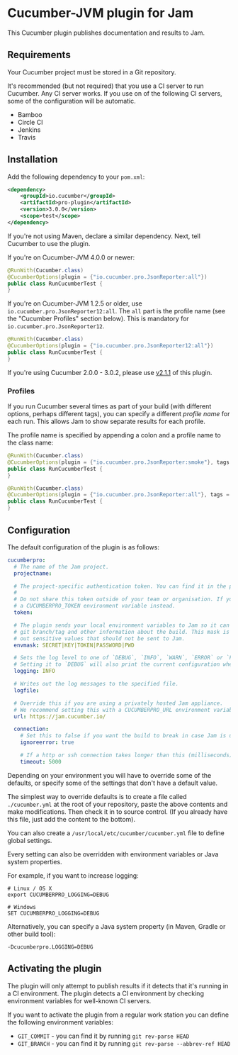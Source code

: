 # Cucumber-JVM plugin for Jam

This Cucumber plugin publishes documentation and results to Jam.

## Requirements

Your Cucumber project must be stored in a Git repository.

It's recommended (but not required) that you use a CI server to run Cucumber.
Any CI server works. If you use on of the following CI servers, some of the configuration
will be automatic.

* Bamboo
* Circle CI
* Jenkins
* Travis

## Installation

Add the following dependency to your `pom.xml`:

```xml
<dependency>
    <groupId>io.cucumber</groupId>
    <artifactId>pro-plugin</artifactId>
    <version>3.0.0</version>
    <scope>test</scope>
</dependency>
```

If you're not using Maven, declare a similar dependency. Next, tell Cucumber to use the plugin. 

If you're on Cucumber-JVM 4.0.0 or newer:

```java
@RunWith(Cucumber.class)
@CucumberOptions(plugin = {"io.cucumber.pro.JsonReporter:all"})
public class RunCucumberTest {
}
```

If you're on Cucumber-JVM 1.2.5 or older, use `io.cucumber.pro.JsonReporter12:all`.
The `all` part is the profile name (see the "Cucumber Profiles" section below). This is mandatory for `io.cucumber.pro.JsonReporter12`.

```java
@RunWith(Cucumber.class)
@CucumberOptions(plugin = {"io.cucumber.pro.JsonReporter12:all"})
public class RunCucumberTest {
}
```

If you're using Cucumber 2.0.0 - 3.0.2, please use [v2.1.1](https://jam.cucumber.io/projects/cucumber-pro-plugin-jvm/documents/tag/v2.1.1) of this plugin.

### Profiles

If you run Cucumber several times as part of your build (with different options, perhaps different tags), you can
specify a different *profile name* for each run. This allows Jam to show separate results for each profile.

The profile name is specified by appending a colon and a profile name to the class name:

```java
@RunWith(Cucumber.class)
@CucumberOptions(plugin = {"io.cucumber.pro.JsonReporter:smoke"}, tags = "@ui and @smoke")
public class RunCucumberTest {
}
```

```java
@RunWith(Cucumber.class)
@CucumberOptions(plugin = {"io.cucumber.pro.JsonReporter:all"}, tags = "not @ui and not @smoke")
public class RunCucumberTest {
}
```

## Configuration

The default configuration of the plugin is as follows:

```yaml
cucumberpro:
  # The name of the Jam project.
  projectname:

  # The project-specific authentication token. You can find it in the project settings (press `?` to display it).
  #
  # Do not share this token outside of your team or organisation. If you need to keep it out of source control, use
  # a CUCUMBERPRO_TOKEN environment variable instead.
  token:

  # The plugin sends your local environment variables to Jam so it can detect the CI build number, 
  # git branch/tag and other information about the build. This mask is a regular expression for filtering
  # out sensitive values that should not be sent to Jam.
  envmask: SECRET|KEY|TOKEN|PASSWORD|PWD

  # Sets the log level to one of `DEBUG`, `INFO`, `WARN`, `ERROR` or `FATAL`. Defaults to `WARN`.
  # Setting it to `DEBUG` will also print the current configuration when the plugin runs.
  logging: INFO

  # Writes out the log messages to the specified file. 
  logfile:

  # Override this if you are using a privately hosted Jam appliance.
  # We recommend setting this with a CUCUMBERPRO_URL environment variable defined globally on your build server.
  url: https://jam.cucumber.io/

  connection:
    # Set this to false if you want the build to break in case Jam is unavailable.
    ignoreerror: true

    # If a http or ssh connection takes longer than this (milliseconds), time out the connection.
    timeout: 5000
```

Depending on your environment you will have to override some of the defaults, or specify some of the
settings that don't have a default value.

The simplest way to override defaults is to create a file called `./cucumber.yml` at the root of your
repository, paste the above contents and make modifications. Then check it in to source control.
(If you already have this file, just add the content to the bottom).

You can also create a `/usr/local/etc/cucumber/cucumber.yml` file to define global settings.

Every setting can also be overridden with environment variables or Java system properties.

For example, if you want to increase logging:

```
# Linux / OS X
export CUCUMBERPRO_LOGGING=DEBUG

# Windows
SET CUCUMBERPRO_LOGGING=DEBUG
```

Alternatively, you can specify a Java system property (in Maven, Gradle or other build tool):

```
-Dcucumberpro.LOGGING=DEBUG
```

## Activating the plugin

The plugin will only attempt to publish results if it detects that it's running in a CI environment. The plugin
detects a CI environment by checking environment variables for well-known CI servers.

If you want to activate the plugin from a regular work station you can define the following environment variables:

* `GIT_COMMIT` - you can find it by running `git rev-parse HEAD`
* `GIT_BRANCH` - you can find it by running `git rev-parse --abbrev-ref HEAD`
